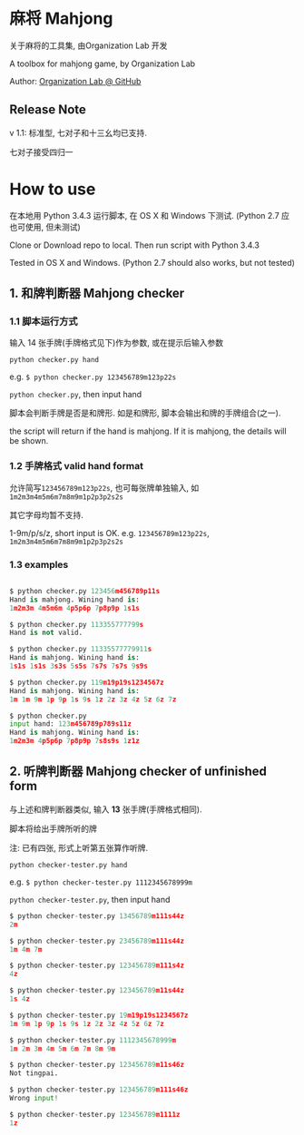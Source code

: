 # 麻将 Mahjong

关于麻将的工具集, 由Organization Lab 开发

A toolbox for mahjong game, by Organization Lab

Author: [Organization Lab @ GitHub](Lab)

## Release Note
v 1.1: 标准型, 七对子和十三幺均已支持.

七对子接受四归一

# How to use

在本地用 Python 3.4.3 运行脚本, 在 OS X 和 Windows 下测试. (Python 2.7 应也可使用, 但未测试)

Clone or Download repo to local. Then run script with Python 3.4.3

Tested in OS X and Windows. (Python 2.7 should also works, but not tested)

## 1. 和牌判断器 Mahjong checker 

### 1.1 脚本运行方式 

输入 14 张手牌(手牌格式见下)作为参数, 或在提示后输入参数

`python checker.py hand`

e.g. `$ python checker.py 123456789m123p22s`

`python checker.py`, then input hand

脚本会判断手牌是否是和牌形. 如是和牌形, 脚本会输出和牌的手牌组合(之一).

the script will return if the hand is mahjong. If it is mahjong, the details will be shown.

### 1.2 手牌格式 valid hand format

允许简写`123456789m123p22s`, 也可每张牌单独输入, 如 `1m2m3m4m5m6m7m8m9m1p2p3p2s2s`

其它字母均暂不支持.

1-9m/p/s/z, short input is OK.
e.g. `123456789m123p22s`, `1m2m3m4m5m6m7m8m9m1p2p3p2s2s`

### 1.3 examples
```python

$ python checker.py 123456m456789p11s
Hand is mahjong. Wining hand is:
1m2m3m 4m5m6m 4p5p6p 7p8p9p 1s1s

$ python checker.py 113355777799s
Hand is not valid.

$ python checker.py 11335577779911s
Hand is mahjong. Wining hand is:
1s1s 1s1s 3s3s 5s5s 7s7s 7s7s 9s9s

$ python checker.py 119m19p19s1234567z
Hand is mahjong. Wining hand is:
1m 1m 9m 1p 9p 1s 9s 1z 2z 3z 4z 5z 6z 7z

$ python checker.py
input hand: 123m456789p789s11z
Hand is mahjong. Wining hand is:
1m2m3m 4p5p6p 7p8p9p 7s8s9s 1z1z
```

## 2. 听牌判断器 Mahjong checker of unfinished form
与上述和牌判断器类似, 输入 **13** 张手牌(手牌格式相同).

脚本将给出手牌所听的牌

注: 已有四张, 形式上听第五张算作听牌.

`python checker-tester.py hand`

e.g. `$ python checker-tester.py 1112345678999m`

`python checker-tester.py`, then input hand

```python
$ python checker-tester.py 13456789m111s44z
2m

$ python checker-tester.py 23456789m111s44z
1m 4m 7m

$ python checker-tester.py 123456789m111s4z
4z

$ python checker-tester.py 123456789m11s44z
1s 4z

$ python checker-tester.py 19m19p19s1234567z
1m 9m 1p 9p 1s 9s 1z 2z 3z 4z 5z 6z 7z

$ python checker-tester.py 1112345678999m
1m 2m 3m 4m 5m 6m 7m 8m 9m

$ python checker-tester.py 123456789m11s46z
Not tingpai.

$ python checker-tester.py 123456789m111s46z
Wrong input!

$ python checker-tester.py 123456789m1111z
1z

```


